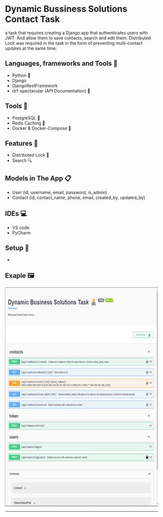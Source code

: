 # Dynamic Bussiness Solutions Contact Task
a task that requires creating a Django app that authenticates users with JWT. And allow them to save contacts, search and edit them.
Distributed Lock was required in the task in the form of preventing multi-contact updates at the same time.

## Languages, frameworks and Tools 📑
 - Python 🐍
 - Django
 - DjangoRestFramework 
 - drf-spectacular (API Documentation) 📃

## Tools 🔎
 - PostgreSQL 🐘
 - Redis Caching 🫙
 - Docker & Docker-Compose 🐳

## Features 🥇
 - Distributed Lock 🔐
 - Search 🔍

## Models in The App 📋
 - User (id, username, email, password, is_admin)
 - Contact (id, contact_name, phone, email, created_by, updated_by)

## IDEs 💻
 - VS code
 - PyCharm

## Setup 💽
 - 

## Exaple 🖼️
<div align='center'>
<img height="720px" src="https://github.com/Mohamed-said-salah/DynamicSolutionsContactTask/blob/main/screen_shots/Screenshot%202024-01-12%20112856.png?raw=true">
<hr/>
</div>
